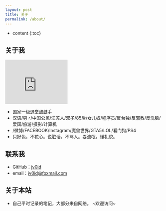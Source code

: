 ```yaml
---
layout: post
title: 关于
permalink: /about/
---
```


* content
{:toc}


## 关于我

<iframe src="https://githubbadge.appspot.com/jv0id?s=1" style="border: 0;height: 142px;width: 200px;overflow: hidden;" frameBorder="0"></iframe>

- 国家一级退堂鼓鼓手
- 汉语/男♂/中国公民/江苏人/双子/85后/女儿奴/程序员/反台独/反邪教/反洗脑/爱国/旅游/摄影/计算机
- /微博/FACEBOOK/Instagram/魔兽世界/GTA5/LOL/看门狗/PS4
- 只好色，不花心。说脏话，不骂人。耍流氓，懂礼貌。 

## 联系我

* GitHub：[jv0id](https://github.com/jv0id)
* email：<jv0id@foxmail.com>

## 关于本站

* 自己平时记录的笔记，大部分来自网络。 ~欢迎访问~
